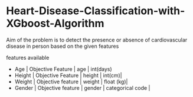 # Heart-Disease-Classification-with-XGboost-Algorithm





Aim of the problem is to detect the presence or absence of cardiovascular disease in person based on the given features

features available
- Age | Objective Feature | age | int(days)
- Height | Objective Feature | height | int(cm)|
- Weight | Objective feature | weight | float (kg)|
- Gender | Objective feature | gender | categorical code |
